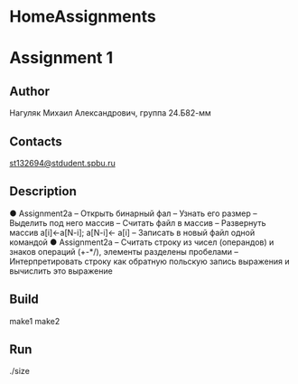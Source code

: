 # HomeAssignments 
# Assignment 1
## Author
Нагуляк Михаил Александрович, группа 24.Б82-мм
## Contacts
st132694@stdudent.spbu.ru
## Description
● Assignment2a
– Открыть бинарный фал
– Узнать его размер
– Выделить под него массив
– Считать файл в массив
– Развернуть массив a[i]←a[N-i]; a[N-i]← a[i]
– Записать в новый файл одной командой
● Assignment2a
– Считать строку из чисел (операндов) и знаков операций (+-*/), элементы разделены пробелами
– Интерпретировать строку как обратную польскую запись выражения и вычислить это выражение
## Build
make1
make2
## Run
./size
